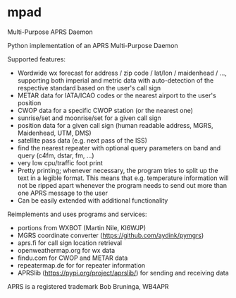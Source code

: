 # mpad
Multi-Purpose APRS Daemon

Python implementation of an APRS Multi-Purpose Daemon

Supported features:
- Wordwide wx forecast for address / zip code / lat/lon / maidenhead / ..., supporting both imperial and metric data with auto-detection of the respective standard based on the user's call sign
- METAR data for IATA/ICAO codes or the nearest airport to the user's position
- CWOP data for a specific CWOP station (or the nearest one)
- sunrise/set and moonrise/set for a given call sign
- position data for a given call sign (human readable address, MGRS, Maidenhead, UTM, DMS)
- satellite pass data (e.g. next pass of the ISS)
- find the nearest repeater with optional query parameters on band and query (c4fm, dstar, fm, ...)
- very low cpu/traffic foot print
- Pretty printing; whenever necessary, the program tries to split up the text in a legible format. This means that e.g. temperature information will not be ripped apart whenever the program needs to send out more than one APRS message to the user
- Can be easily extended with additional functionality

Reimplements and uses programs and services:
- portions from WXBOT (Martin Nile, KI6WJP)
- MGRS coordinate converter (https://github.com/aydink/pymgrs)
- aprs.fi for call sign location retrieval
- openweathermap.org for wx data
- findu.com for CWOP and METAR data
- repeatermap.de for for repeater information
- APRSlib (https://pypi.org/project/aprslib/) for sending and receiving data

APRS is a registered trademark Bob Bruninga, WB4APR
